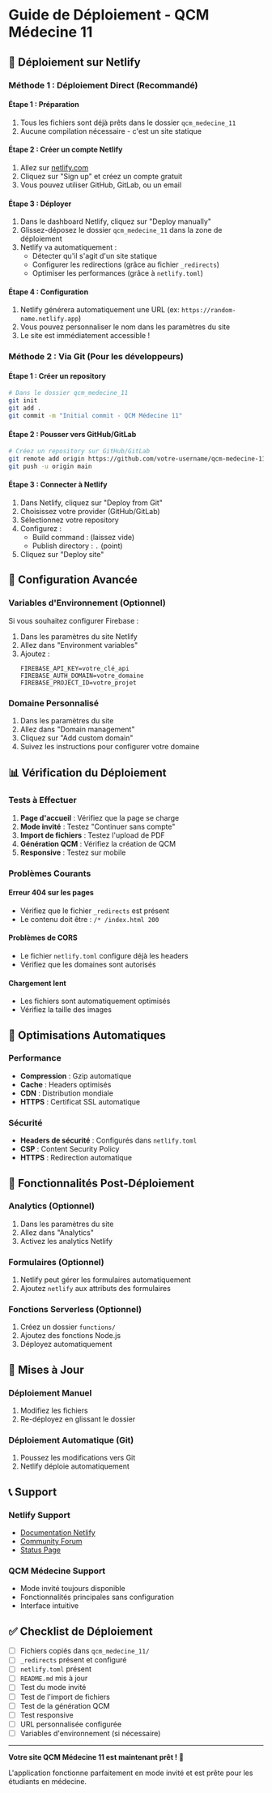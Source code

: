 # Guide de Déploiement - QCM Médecine 11

## 🚀 Déploiement sur Netlify

### Méthode 1 : Déploiement Direct (Recommandé)

#### Étape 1 : Préparation
1. Tous les fichiers sont déjà prêts dans le dossier `qcm_medecine_11`
2. Aucune compilation nécessaire - c'est un site statique

#### Étape 2 : Créer un compte Netlify
1. Allez sur [netlify.com](https://netlify.com)
2. Cliquez sur "Sign up" et créez un compte gratuit
3. Vous pouvez utiliser GitHub, GitLab, ou un email

#### Étape 3 : Déployer
1. Dans le dashboard Netlify, cliquez sur "Deploy manually"
2. Glissez-déposez le dossier `qcm_medecine_11` dans la zone de déploiement
3. Netlify va automatiquement :
   - Détecter qu'il s'agit d'un site statique
   - Configurer les redirections (grâce au fichier `_redirects`)
   - Optimiser les performances (grâce à `netlify.toml`)

#### Étape 4 : Configuration
1. Netlify générera automatiquement une URL (ex: `https://random-name.netlify.app`)
2. Vous pouvez personnaliser le nom dans les paramètres du site
3. Le site est immédiatement accessible !

### Méthode 2 : Via Git (Pour les développeurs)

#### Étape 1 : Créer un repository
```bash
# Dans le dossier qcm_medecine_11
git init
git add .
git commit -m "Initial commit - QCM Médecine 11"
```

#### Étape 2 : Pousser vers GitHub/GitLab
```bash
# Créez un repository sur GitHub/GitLab
git remote add origin https://github.com/votre-username/qcm-medecine-11.git
git push -u origin main
```

#### Étape 3 : Connecter à Netlify
1. Dans Netlify, cliquez sur "Deploy from Git"
2. Choisissez votre provider (GitHub/GitLab)
3. Sélectionnez votre repository
4. Configurez :
   - Build command : (laissez vide)
   - Publish directory : `.` (point)
5. Cliquez sur "Deploy site"

## 🔧 Configuration Avancée

### Variables d'Environnement (Optionnel)
Si vous souhaitez configurer Firebase :

1. Dans les paramètres du site Netlify
2. Allez dans "Environment variables"
3. Ajoutez :
   ```
   FIREBASE_API_KEY=votre_clé_api
   FIREBASE_AUTH_DOMAIN=votre_domaine
   FIREBASE_PROJECT_ID=votre_projet
   ```

### Domaine Personnalisé
1. Dans les paramètres du site
2. Allez dans "Domain management"
3. Cliquez sur "Add custom domain"
4. Suivez les instructions pour configurer votre domaine

## 📊 Vérification du Déploiement

### Tests à Effectuer
1. **Page d'accueil** : Vérifiez que la page se charge
2. **Mode invité** : Testez "Continuer sans compte"
3. **Import de fichiers** : Testez l'upload de PDF
4. **Génération QCM** : Vérifiez la création de QCM
5. **Responsive** : Testez sur mobile

### Problèmes Courants

#### Erreur 404 sur les pages
- Vérifiez que le fichier `_redirects` est présent
- Le contenu doit être : `/* /index.html 200`

#### Problèmes de CORS
- Le fichier `netlify.toml` configure déjà les headers
- Vérifiez que les domaines sont autorisés

#### Chargement lent
- Les fichiers sont automatiquement optimisés
- Vérifiez la taille des images

## 🎯 Optimisations Automatiques

### Performance
- **Compression** : Gzip automatique
- **Cache** : Headers optimisés
- **CDN** : Distribution mondiale
- **HTTPS** : Certificat SSL automatique

### Sécurité
- **Headers de sécurité** : Configurés dans `netlify.toml`
- **CSP** : Content Security Policy
- **HTTPS** : Redirection automatique

## 📱 Fonctionnalités Post-Déploiement

### Analytics (Optionnel)
1. Dans les paramètres du site
2. Allez dans "Analytics"
3. Activez les analytics Netlify

### Formulaires (Optionnel)
1. Netlify peut gérer les formulaires automatiquement
2. Ajoutez `netlify` aux attributs des formulaires

### Fonctions Serverless (Optionnel)
1. Créez un dossier `functions/`
2. Ajoutez des fonctions Node.js
3. Déployez automatiquement

## 🔄 Mises à Jour

### Déploiement Manuel
1. Modifiez les fichiers
2. Re-déployez en glissant le dossier

### Déploiement Automatique (Git)
1. Poussez les modifications vers Git
2. Netlify déploie automatiquement

## 📞 Support

### Netlify Support
- [Documentation Netlify](https://docs.netlify.com)
- [Community Forum](https://community.netlify.com)
- [Status Page](https://status.netlify.com)

### QCM Médecine Support
- Mode invité toujours disponible
- Fonctionnalités principales sans configuration
- Interface intuitive

## ✅ Checklist de Déploiement

- [ ] Fichiers copiés dans `qcm_medecine_11/`
- [ ] `_redirects` présent et configuré
- [ ] `netlify.toml` présent
- [ ] `README.md` mis à jour
- [ ] Test du mode invité
- [ ] Test de l'import de fichiers
- [ ] Test de la génération QCM
- [ ] Test responsive
- [ ] URL personnalisée configurée
- [ ] Variables d'environnement (si nécessaire)

---

**Votre site QCM Médecine 11 est maintenant prêt ! 🎉**

L'application fonctionne parfaitement en mode invité et est prête pour les étudiants en médecine.